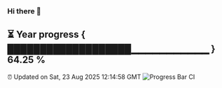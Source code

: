 ### Hi there 👋
⏳ Year progress { ███████████████████▁▁▁▁▁▁▁▁▁▁▁ } 64.25 %
---
⏰ Updated on Sat, 23 Aug 2025 12:14:58 GMT
![Progress Bar CI](https://github.com/Moyi321/Moyi321/workflows/Progress%20Bar%20CI/badge.svg)
